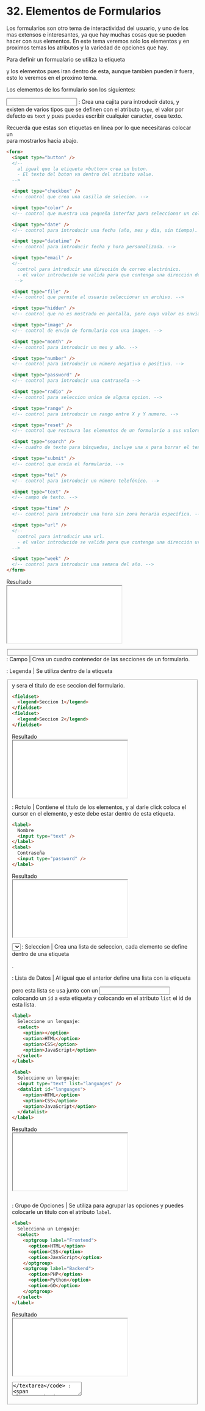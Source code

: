 # 32. Elementos de Formularios

Los formularios son otro tema de interactividad del usuario, y uno de los mas extensos e interesantes, ya que hay muchas cosas que se pueden hacer con sus elementos. En este tema veremos solo los elementos y en proximos temas los atributos y la variedad de opciones que hay.

Para definir un formualario se utiliza la etiqueta <code><form></form></code> y los elementos pues iran dentro de esta, aunque tambien pueden ir fuera, esto lo veremos en el proximo tema.

Los elementos de los formulario son los siguientes:


<code><input></code> : Crea una cajita para introducir datos, y existen de varios tipos que se definen con el atributo <code>type</code>, el valor por defecto es <code>text</code> y pues puedes escribir cualquier caracter, osea texto.

Recuerda que estas son etiquetas en linea por lo que necesitaras colocar un <code><br></code> para mostrarlos hacia abajo.

```html
<form>
  <input type="button" />
  <!--
    al igual que la etiqueta <button> crea un boton.
    - El texto del boton va dentro del atributo value.
  -->

  <input type="checkbox" />
  <!-- control que crea una casilla de selecion. -->

  <input type="color" />
  <!-- control que muestra una pequeña interfaz para seleccionar un color. -->

  <input type="date" />
  <!-- control para introducir una fecha (año, mes y día, sin tiempo). -->

  <input type="datetime" />
  <!-- control para introducir fecha y hora personalizada. -->

  <input type="email" />
  <!-- 
    control para introducir una dirección de correo electrónico.
    - el valor introducido se valida para que contenga una dirección de correo válida antes de enviarse.
   -->

  <input type="file" />
  <!-- control que permite al usuario seleccionar un archivo. -->

  <input type="hidden" />
  <!-- control que no es mostrado en pantalla, pero cuyo valor es enviado al servidor. -->

  <input type="image" />
  <!-- control de envío de formulario con una imagen. -->

  <input type="month" />
  <!-- control para introducir un mes y año. -->

  <input type="number" />
  <!-- control para introducir un número negativo o positivo. -->

  <input type="password" />
  <!-- control para introducir una contraseña -->

  <input type="radio" />
  <!-- control para seleccion unica de alguna opcion. -->

  <input type="range" />
  <!-- control para introducir un rango entre X y Y numero. -->

  <input type="reset" />
  <!-- control que restaura los elementos de un formulario a sus valores predeterminados. -->

  <input type="search" />
  <!-- cuadro de texto para búsquedas, incluye una x para borrar el texto introducido. -->

  <input type="submit" />
  <!-- control que envía el formulario. -->

  <input type="tel" />
  <!-- control para introducir un número telefónico. -->

  <input type="text" />
  <!-- campo de texto. -->

  <input type="time" />
  <!-- control para introducir una hora sin zona horaria específica. -->

  <input type="url" />
  <!--
    control para introducir una url.
    - el valor introducido se valida para que contenga una dirección url antes de enviarse.
  -->

  <input type="week" />
  <!-- control para introducir una semana del año. -->
</form>
```

<div class="iframe">
<div class="iframe-title">Resultado</div>
<iframe src="./iframes/formularios.html"></iframe>
</div>

<code><fieldset></fieldset></code> : <span class="emphasis">Campo</span> | Crea un cuadro contenedor de las secciones de un formulario.

<code><legend></legend></code> : <span class="emphasis">Legenda</span> | Se utiliza dentro de la etiqueta <code><fieldset></code> y sera el titulo de ese seccion del formulario.

```html
<fieldset>
  <legend>Seccion 1</legend>
</fieldset>
<fieldset>
  <legend>Seccion 2</legend>
</fieldset>
```

<div class="iframe">
<div class="iframe-title">Resultado</div>
<iframe src="./iframes/formularios2.html"></iframe>
</div>

<code><label></label></code> : <span class="emphasis">Rotulo</span> | Contiene el titulo de los elementos, y al darle click coloca el cursor en el elemento, y este debe estar dentro de esta etiqueta.

```html
<label>
  Nombre
  <input type="text" />
</label>
<label>
  Contraseña
  <input type="password" />
</label>
```

<div class="iframe">
<div class="iframe-title">Resultado</div>
<iframe src="./iframes/formularios3.html"></iframe>
</div>

<code><select></select></code> : <span class="emphasis">Seleccion</span> | Crea una lista de seleccion, cada elemento se define dentro de una etiqueta <code><option></code>.

<code><datalist></datalist></code> : <span class="emphasis">Lista de Datos</span> | Al igual que el anterior define una lista con la etiqueta <code><option></code> pero esta lista se usa junto con un <code><input></code> colocando un <code>id</code> a esta etiqueta y colocando en el atributo <code>list</code> el id de esta lista.

```html
<label>
  Seleccione un lenguaje:
  <select>
    <option></option>
    <option>HTML</option>
    <option>CSS</option>
    <option>JavaScript</option>
  </select>
</label>

<label>
  Seleccione un lenguaje:
  <input type="text" list="languages" />
  <datalist id="languages">
    <option>HTML</option>
    <option>CSS</option>
    <option>JavaScript</option>
  </datalist>
</label>
```

<div class="iframe">
<div class="iframe-title">Resultado</div>
<iframe src="./iframes/formularios4.html"></iframe>
</div>

<code><optgroup></optgroup</code> : <span class="emphasis">Grupo de Opciones</span> | Se utiliza para agrupar las opciones y puedes colocarle un titulo con el atributo <code>label</code>.

```html
<label>
  Selecciona un Lenguaje:
  <select>
    <optgroup label="Frontend">
      <option>HTML</option>
      <option>CSS</option>
      <option>JavaScript</option>
    </optgroup>
    <optgroup label="Backend">
      <option>PHP</option>
      <option>Python</option>
      <option>GO</option>
    </optgroup>
  </select>
</label>
```

<div class="iframe">
<div class="iframe-title">Resultado</div>
<iframe src="./iframes/formularios5.html"></iframe>
</div>

<code><textarea></textarea</code> : <span class="emphasis">Area de Texto</span> | Es una caja de texto pero multilinea a diferencia de los input que son de una sola linea. Esta caja se puede redimensionar

```html
<textarea></textarea>
```

<div class="iframe">
<div class="iframe-title">Resultado</div>
<iframe src="./iframes/formularios6.html"></iframe>
</div>

<code><output></output></code> : <span class="emphasis">Salida</span> | Se utiliza para mostrar el resultado de una operacion que ha hecho el usuario con la interaccion con los demas elementos, como una suma.

Para este ejemplo utilizaremos un poco de codigo JS en el codigo, asi que puedes copiarlo, y te explico como funciona.

```html
<form oninput="c.value = parseInt(a.value) + parseInt(b.value)">
  <input type="number" name="a" value="0" />
  +
  <input type="number" name="b" value="0" />
  =
  <output name="c">0</output>
</form>
```

```text
oninput="c.value = parseInt(a.value) + parseInt(b.value)"
```

Con este codigo le estamos diciendo que el <code>value</code> (*valor*) del elemento **c** que es el <code><output></code> con el <code>name="c"</code> sea igual a la suma de los valores de los elementos **a** y **b** que son los <code><input></code> con esos <code>name</code> Y que este valor cambie cada vez que entre un dato, osea cada vez que cambian los numeros, y, el atributo <code>value</code> se utiliza para definir un valor por defecto en el elemento.

<div class="iframe">
<div class="iframe-title">Resultado</div>
<iframe src="./iframes/formularios7.html"></iframe>
</div>
